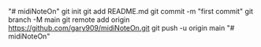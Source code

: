 "# midiNoteOn"  git init git add README.md git commit -m "first commit" git branch -M main git remote add origin https://github.com/gary909/midiNoteOn.git git push -u origin main
"# midiNoteOn" 
